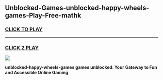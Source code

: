 
## Unblocked-Games-unblocked-happy-wheels-games-Play-Free-mathk
<h3>
<a href="https://premium76.site?title=unblocked-happy-wheels-games&ref=12A">CLICK TO PLAY</a></h3>
<hr>

<h3>
<a href="https://premium76.site?title=unblocked-happy-wheels-games&ref=12A">CLICK 2 PLAY</a>
  
</h3>

<a href="https://premium76.site?title=unblocked-happy-wheels-games&ref=12A"><img src="https://clearcache.store/games.png"></a>


**unblocked-happy-wheels-games games unblocked: Your Gateway to Fun and Accessible Online Gaming**
